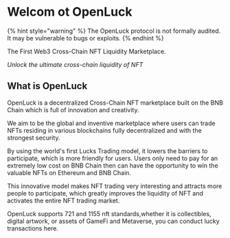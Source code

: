 # Welcom ot OpenLuck

{% hint style="warning" %}
The OpenLuck protocol is not formally audited. It may be vulnerable to bugs or exploits.
{% endhint %}

The First Web3 Cross-Chain NFT Liquidity Marketplace.

_Unlock the ultimate cross-chain liquidity of NFT_

## What is OpenLuck


OpenLuck is a decentralized Cross-Chain NFT marketplace built on the BNB Chain which is full of innovation and creativity. 

We aim to be the global and inventive marketplace where users can trade NFTs residing in various blockchains fully decentralized and with the strongest security.

By using the world's first Lucks Trading model, it lowers the barriers to participate, which is more friendly for users. Users only need to pay for an extremely low cost on BNB Chain then can have the opportunity to win the valuable NFTs on Ethereum and BNB Chain.

This innovative model makes NFT trading very interesting and attracts more people to participate, which greatly improves the liquidity of NFT and activates the entire NFT trading market.

OpenLuck supports 721 and 1155 nft standards,whether it is collectibles, digital artwork, or assets of GameFi and Metaverse, you can conduct lucky transactions here.
